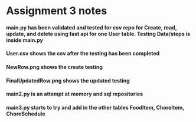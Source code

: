 # Assignment 3 notes
#### main.py has been validated and tested for csv repo for Create, read, update, and delete using fast api for one User table. Testing Data/steps is inside main.py
#### User.csv shows the csv after the testing has been completed
#### NewRow.png shows the create testing
#### FinalUpdatedRow.png shows the updated testing
#### main2.py is an attempt at memory and sql repositories 
#### main3.py starts to try and add in the other tables FoodItem, ChoreItem, ChoreSchedule
